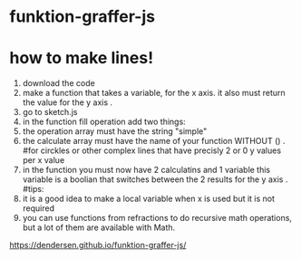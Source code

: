 # funktion-graffer-js

# how to make lines!
1. download the code
2. make a function that takes a variable, for the x axis.
it also must return the value for the y axis
.
3. go to sketch.js
4. in the function fill operation add two things:
1. the operation array must have the string "simple"
2. the calculate array must have the name of your function WITHOUT ()
.
#for circkles or other complex lines that have precisly 2 or 0 y values per x value
1. in the function you must now have 2 calculatins and 1 variable
this variable is a boolian that switches between the 2 results for the y axis 
.
#tips:
1. it is a good idea to make a local variable when x is used but it is not required
2. you can use functions from refractions to do recursive math operations, but a lot of them are available with Math.

https://dendersen.github.io/funktion-graffer-js/



